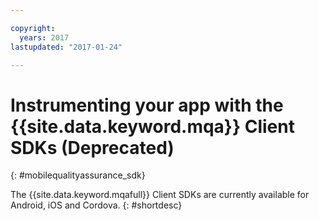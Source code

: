 ```yaml
---

copyright:
  years: 2017
lastupdated: "2017-01-24"

---
```


# Instrumenting your app with the {{site.data.keyword.mqa}} Client SDKs (Deprecated)
{: #mobilequalityassurance_sdk}

The {{site.data.keyword.mqafull}}
Client SDKs are currently available for Android, iOS and Cordova.
{: #shortdesc}


